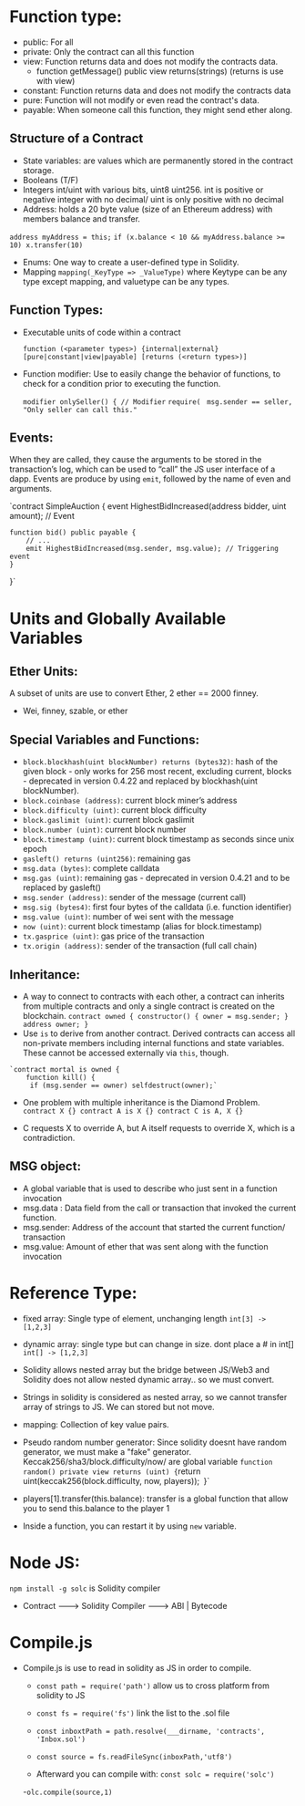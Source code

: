 # Function type:
 - public: For all
 - private: Only the contract can all this function
 - view: Function returns data and does not modify the contracts data.
   - function getMessage() public view returns(strings) (returns is use with view) 
 - constant: Function returns data and does not modify the contracts data
 - pure: Function will not modify or even read the contract's data.
 - payable: When someone call this function, they might send ether along.
 
## Structure of a Contract
-	State variables: are values which are permanently stored in the contract storage. 
-	Booleans (T/F)
-	Integers int/uint with various bits, uint8 uint256. int is positive or negative integer with no decimal/ uint is only positive with no decimal
-	Address: holds a 20 byte value (size of an Ethereum address) with members balance and transfer.
  
  `address myAddress = this;`
  	`if (x.balance < 10 && myAddress.balance >= 10) x.transfer(10)`
-	Enums: One way to create a user-defined type in Solidity. 
-	Mapping `mapping(_KeyType => _ValueType)` where Keytype can be any type except mapping, and valuetype can be any types. 

## Function Types: 
-	Executable units of code within a contract
    
    `function (<parameter types>) {internal|external} [pure|constant|view|payable] [returns (<return types>)]`
-	Function modifier: Use to easily change the behavior of functions, to check for a condition prior to executing the function.
    
    `modifier onlySeller() { // Modifier`
        `require(`
           ` msg.sender == seller,`
            `"Only seller can call this."`

## Events:
 When they are called, they cause the arguments to be stored in the transaction’s log, which can be used to “call” the JS user interface of a dapp. Events are produce by using `emit`, followed by the name of even and arguments. 

`contract SimpleAuction {
    event HighestBidIncreased(address bidder, uint amount); // Event

    function bid() public payable {
        // ...
        emit HighestBidIncreased(msg.sender, msg.value); // Triggering event
    }
}`


# Units and Globally Available Variables

## Ether Units: 
A subset of units are use to convert Ether, 2 ether == 2000 finney. 
-	Wei, finney, szable, or ether

## Special Variables and Functions:
 
- `block.blockhash(uint blockNumber) returns (bytes32)`: hash of the given block - only works for 256 most recent, excluding current, blocks - deprecated in version 0.4.22 and replaced by blockhash(uint blockNumber).
-	`block.coinbase (address)`: current block miner’s address
-	`block.difficulty (uint)`: current block difficulty
-	`block.gaslimit (uint)`: current block gaslimit
-	`block.number (uint)`: current block number
-	`block.timestamp (uint)`: current block timestamp as seconds since unix epoch
-	`gasleft() returns (uint256)`: remaining gas
-	`msg.data (bytes)`: complete calldata
-	`msg.gas (uint)`: remaining gas - deprecated in version 0.4.21 and to be replaced by gasleft()
-	`msg.sender (address)`: sender of the message (current call)
-	`msg.sig (bytes4)`: first four bytes of the calldata (i.e. function identifier)
-	`msg.value (uint)`: number of wei sent with the message
-	`now (uint)`: current block timestamp (alias for block.timestamp)
-	`tx.gasprice (uint)`: gas price of the transaction
-	`tx.origin (address)`: sender of the transaction (full call chain)


## Inheritance: 
-	A way to connect to contracts with each other, a contract can inherits from multiple contracts and only a single contract is created on the blockchain. 
`contract owned {
    constructor() { owner = msg.sender; }
    address owner;
}`
-	 Use `is` to derive from another contract. Derived
	 contracts can access all non-private members including
	 internal functions and state variables. These cannot be
	 accessed externally via `this`, though.
	
	`contract mortal is owned {
    	function kill() {
   	     if (msg.sender == owner) selfdestruct(owner);`
    
-	One problem with multiple inheritance is the Diamond Problem.
` contract X {}
contract A is X {}
contract C is A, X {}`

-	C requests X to override A, but A itself requests to override X, which is a contradiction.

## MSG object:
-  A global variable that is used to describe who just sent in a function invocation
-  msg.data : Data field from the call or transaction that invoked the current function. 
-  msg.sender: Address of the account that started the current function/ transaction
-  msg.value: Amount of ether that was sent along with the function invocation



# Reference Type:
- fixed array: Single type of element, unchanging length  `int[3] -> [1,2,3]`
- dynamic array: single type but can change in size. dont place a # in int[]  `int[] -> [1,2,3]`
- Solidity allows nested array but the bridge between JS/Web3 and Solidity does not allow nested dynamic array.. so we must convert.
- Strings in solidity is considered as nested array, so we cannot transfer array of strings to JS. We can stored but not move.
- mapping: Collection of key value pairs.
- Pseudo random number generator: Since solidity doesnt have random generator, we must make a "fake" generator. Keccak256/sha3/block.difficulty/now/ are global variable
	` function random() private view returns (uint) {
		`return uint(keccak256(block.difficulty, now, players));`
	  `}`	
	  
- players[1].transfer(this.balance): transfer is a global function that allow you to send this.balance to the player 1
- Inside a function, you can restart it by using `new` variable.

# Node JS:
`npm install -g solc` is Solidity compiler
- Contract ---> Solidity Compiler ---> ABI | Bytecode

# Compile.js
- Compile.js is use to read in solidity as JS in order to compile. 
	- `const path = require('path')`  allow us to cross platform from solidity to JS
	
	- `const fs = require('fs')`  link the list to the .sol file
	
	- `const inboxtPath = path.resolve(___dirname, 'contracts', 'Inbox.sol')`
	
	- `const source = fs.readFileSync(inboxPath,'utf8')`
	
	- Afterward you can compile with: 
	`const solc = require('solc')`
	
	-`olc.compile(source,1)`
	

